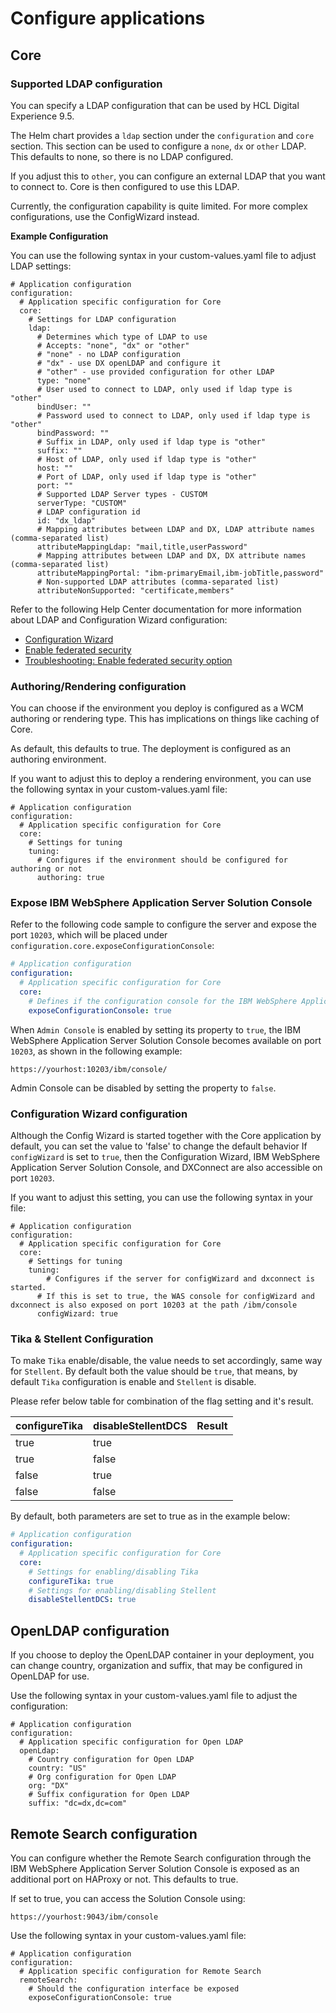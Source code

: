 # Configure applications

## Core

### Supported LDAP configuration

You can specify a LDAP configuration that can be used by HCL Digital Experience 9.5.

The Helm chart provides a `ldap` section under the `configuration` and `core` section. This section can be used to configure a `none`, `dx` or `other` LDAP. This defaults to none, so there is no LDAP configured.

If you adjust this to `other`, you can configure an external LDAP that you want to connect to. Core is then configured to use this LDAP.

Currently, the configuration capability is quite limited. For more complex configurations, use the ConfigWizard instead.

**Example Configuration**

You can use the following syntax in your custom-values.yaml file to adjust LDAP settings:

```
# Application configuration
configuration:
  # Application specific configuration for Core
  core:
    # Settings for LDAP configuration
    ldap:
      # Determines which type of LDAP to use
      # Accepts: "none", "dx" or "other"
      # "none" - no LDAP configuration
      # "dx" - use DX openLDAP and configure it
      # "other" - use provided configuration for other LDAP
      type: "none"
      # User used to connect to LDAP, only used if ldap type is "other"
      bindUser: ""
      # Password used to connect to LDAP, only used if ldap type is "other"
      bindPassword: ""
      # Suffix in LDAP, only used if ldap type is "other"
      suffix: ""
      # Host of LDAP, only used if ldap type is "other"
      host: ""
      # Port of LDAP, only used if ldap type is "other"
      port: ""
      # Supported LDAP Server types - CUSTOM
      serverType: "CUSTOM"
      # LDAP configuration id
      id: "dx_ldap"
      # Mapping attributes between LDAP and DX, LDAP attribute names (comma-separated list)
      attributeMappingLdap: "mail,title,userPassword"
      # Mapping attributes between LDAP and DX, DX attribute names (comma-separated list)
      attributeMappingPortal: "ibm-primaryEmail,ibm-jobTitle,password"
      # Non-supported LDAP attributes (comma-separated list)
      attributeNonSupported: "certificate,members"
```

Refer to the following Help Center documentation for more information about LDAP and Configuration Wizard configuration:

-   [Configuration Wizard](https://help.hcltechsw.com/digital-experience/9.5/config/cw_overview.html)<!--  (../config/cw_overview.md) -->
-   [Enable federated security](https://help.hcltechsw.com/digital-experience/9.5/config/cw_ldap.html)<!-- (../config/cw_ldap.md) -->
-   [Troubleshooting: Enable federated security option](https://help.hcltechsw.com/digital-experience/9.5/trouble/cw_ldap.html)<!-- (../trouble/cw_ldap.md) -->


### Authoring/Rendering configuration

You can choose if the environment you deploy is configured as a WCM authoring or rendering type. This has implications on things like caching of Core.

As default, this defaults to true. The deployment is configured as an authoring environment.

If you want to adjust this to deploy a rendering environment, you can use the following syntax in your custom-values.yaml file:

```
# Application configuration
configuration:
  # Application specific configuration for Core
  core:
    # Settings for tuning
    tuning:
      # Configures if the environment should be configured for authoring or not
      authoring: true
```

### Expose IBM WebSphere Application Server Solution Console 
Refer to the following code sample to configure the server and expose the port `10203`, which will be placed under `configuration.core.exposeConfigurationConsole`:

```yaml
# Application configuration
configuration:
  # Application specific configuration for Core
  core:
    # Defines if the configuration console for the IBM WebSphere Application Server of Core is exposed to the network
    exposeConfigurationConsole: true
```

When `Admin Console` is enabled by setting its property to `true`, the IBM WebSphere Application Server Solution Console becomes available on port `10203`, as shown in the following example:

```
https://yourhost:10203/ibm/console/
```

Admin Console can be disabled by setting the property to `false`.
### Configuration Wizard configuration

Although the Config Wizard is started together with the Core application by default, you can set the value to 'false' to change the default behavior
If `configWizard` is set to `true`, then the Configuration Wizard, IBM WebSphere Application Server Solution Console, and DXConnect are also accessible on port `10203`.

If you want to adjust this setting, you can use the following syntax in your file:

```
# Application configuration
configuration:
  # Application specific configuration for Core
  core:
    # Settings for tuning
    tuning:
        # Configures if the server for configWizard and dxconnect is started.
      # If this is set to true, the WAS console for configWizard and dxconnect is also exposed on port 10203 at the path /ibm/console
      configWizard: true
```

### Tika & Stellent Configuration
To make `Tika` enable/disable, the value needs to set accordingly, same way for `Stellent`. By default both the value should be `true`, that means, by default `Tika` configuration is enable and `Stellent` is disable.

Please refer below table for combination of the flag setting and it's result.

|configureTika|disableStellentDCS|Result|
|---------|-----------|-------------|
|true|true||
|true|false||
|false|true||
|false|false||

By default, both parameters are set to true as in the example below:

```yaml
# Application configuration
configuration:
  # Application specific configuration for Core
  core:
    # Settings for enabling/disabling Tika
    configureTika: true 
    # Settings for enabling/disabling Stellent
    disableStellentDCS: true
```

## OpenLDAP configuration

If you choose to deploy the OpenLDAP container in your deployment, you can change country, organization and suffix, that may be configured in OpenLDAP for use.

Use the following syntax in your custom-values.yaml file to adjust the configuration:

```
# Application configuration
configuration:
  # Application specific configuration for Open LDAP
  openLdap:
    # Country configuration for Open LDAP
    country: "US"
    # Org configuration for Open LDAP
    org: "DX"
    # Suffix configuration for Open LDAP
    suffix: "dc=dx,dc=com"
```

## Remote Search configuration

You can configure whether the Remote Search configuration through the IBM WebSphere Application Server Solution Console is exposed as an additional port on HAProxy or not. This defaults to true.

If set to true, you can access the Solution Console using:

```
https://yourhost:9043/ibm/console
```

Use the following syntax in your custom-values.yaml file:

```
# Application configuration
configuration:
  # Application specific configuration for Remote Search
  remoteSearch:
    # Should the configuration interface be exposed
    exposeConfigurationConsole: true

```
